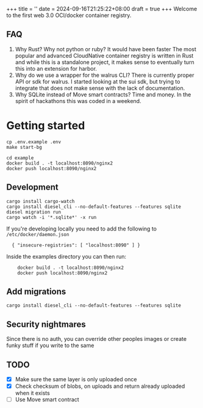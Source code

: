+++
title = ''
date = 2024-09-16T21:25:22+08:00
draft = true
+++
Welcome to the first web 3.0 OCI/docker container registry.

## FAQ

1. Why Rust? Why not python or ruby? It would have been faster
The most popular and advanced CloudNative container registry is written in Rust and while this is a standalone project, it makes sense to eventually turn this into an extension for harbor.
2. Why do we use a wrapper for the walrus CLI?
There is currently proper API or sdk for walrus. I started looking at the sui sdk, but trying to integrate that does not make sense with the lack of documentation.
3. Why SQLite instead of Move smart contracts?
Time and money. In the spirit of hackathons this was coded in a weekend.

# Getting started

    cp .env.example .env
    make start-bg

    cd example
    docker build . -t localhost:8090/nginx2
    docker push localhost:8090/nginx2

## Development


    cargo install cargo-watch
    cargo install diesel_cli --no-default-features --features sqlite
    diesel migration run
    cargo watch -i '*.sqlite*' -x run 

If you're developing locally you need to add the following to `/etc/docker/daemon.json`

      { "insecure-registries": [ "localhost:8090" ] }

Inside the examples directory you can then run:

        docker build . -t localhost:8090/nginx2
        docker push localhost:8090/nginx2

## Add migrations
    cargo install diesel_cli --no-default-features --features sqlite

## Security nightmares
Since there is no auth, you can override other peoples images or create funky stuff if you write to the same 

## TODO
- [X] Make sure the same layer is only uploaded once
- [X] Check checksum of blobs, on uploads and return already uploaded when it exists
- [ ] Use Move smart contract
